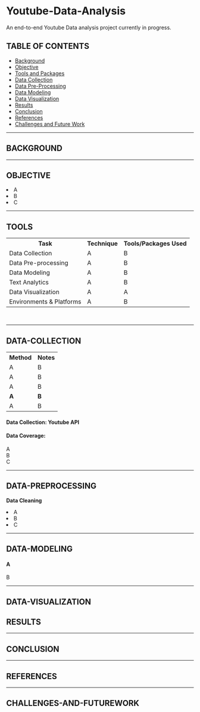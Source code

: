 # Youtube-Data-Analysis
 
An end-to-end Youtube Data analysis project currently in progress.

## TABLE OF CONTENTS

* [Background](#background)
* [Objective](#objective)
* [Tools and Packages](#tools)
* [Data Collection](#data-collection)
* [Data Pre-Processing](#data-preprocessing)
* [Data Modeling](#data-modeling)
* [Data Visualization](#data-visualization)
* [Results](#results)
* [Conclusion](#conclusion)
* [References](#references)
* [Challenges and Future Work](#challenges-and-futurework)

<hr>

## BACKGROUND 


<hr>

## OBJECTIVE 
<li> A </li> 
<li> B </li> 
<li> C </li> 

<hr> 

## TOOLS

<table style="width:100%">
  <tr>
    <th>Task</th>
    <th>Technique</th> 
    <th>Tools/Packages Used</th>
  </tr>
  <tr>
    <td>Data Collection</td>
    <td>A</td> 
    <td>B</td>
  </tr>
  <tr>
    <td>Data Pre-processing</td>
    <td>A</td> 
    <td>B</td>
  </tr>
  <tr>
    <td>Data Modeling</td>
    <td>A</td> 
    <td>B</td>
  </tr>
  <tr>
    <td>Text Analytics</td>
    <td>A</td> 
    <td>B</td>
  </tr>
  <tr>
    <td>Data Visualization</td>
    <td>A</td> 
    <td>A</td>
  </tr>
  <tr>
    <td>Environments & Platforms</td>
    <td>A</td> 
    <td>B</td>
  </tr>
</table><br>

<hr>

## DATA-COLLECTION 

<table style="width:100%">
  <tr>
    <th>Method</th>
    <th>Notes</th> 
  </tr>
  <tr>
    <td>A</td>
    <td>B</td> 
  </tr>
  <tr>
    <td>A</td>
    <td>B</td> 
  </tr>
  <tr>
    <td>A</td>
    <td>B</td> 
  </tr>
  <tr>
    <td><b>A</b></td>
    <td><b>B</b></td> 
  </tr>
  <tr>
    <td>A</td>
    <td>B</td> 
  </tr>
</table>

<h4> Data Collection: Youtube API </h4>

<h4> Data Coverage: </h4> A <br>
B <br>
C <br>

<hr>

## DATA-PREPROCESSING

<b> Data Cleaning </b> 

<li> A </li> 
<li> B </li> 
<li> C </li> 

<hr>

## DATA-MODELING

<h4> A </h4>
B

<hr>

## DATA-VISUALIZATION 


## RESULTS 

<hr>

## CONCLUSION 


<hr>

## REFERENCES 


<hr>

## CHALLENGES-AND-FUTUREWORK 
